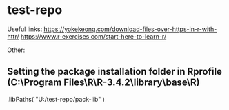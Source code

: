 # test-repo

Useful links:
https://yokekeong.com/download-files-over-https-in-r-with-httr/
https://www.r-exercises.com/start-here-to-learn-r/

Other:
## Setting the package installation folder in Rprofile (C:\Program Files\R\R-3.4.2\library\base\R)
.libPaths( "U:/test-repo/pack-lib" )
